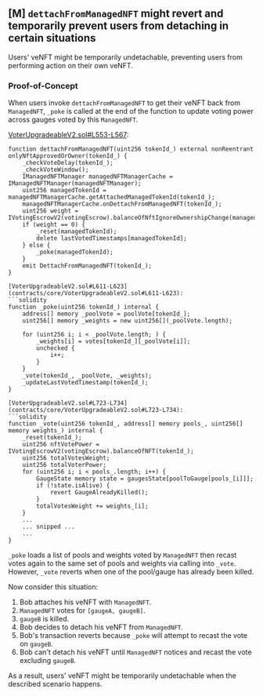 ## [M] `dettachFromManagedNFT` might revert and temporarily prevent users from detaching in certain situations

Users' veNFT might be temporarily undetachable, preventing users from performing action on their own veNFT.

### Proof-of-Concept

When users invoke `dettachFromManagedNFT` to get their veNFT back from `ManagedNFT`, `_poke` is called at the end of the function to update voting power across gauges voted by this `ManagedNFT`.

[VoterUpgradeableV2.sol#L553-L567](contracts/core/VoterUpgradeableV2.sol#L553-L567):
```solidity
function dettachFromManagedNFT(uint256 tokenId_) external nonReentrant onlyNftApprovedOrOwner(tokenId_) {
    _checkVoteDelay(tokenId_);
    _checkVoteWindow();
    IManagedNFTManager managedNFTManagerCache = IManagedNFTManager(managedNFTManager);
    uint256 managedTokenId = managedNFTManagerCache.getAttachedManagedTokenId(tokenId_);
    managedNFTManagerCache.onDettachFromManagedNFT(tokenId_);
    uint256 weight = IVotingEscrowV2(votingEscrow).balanceOfNftIgnoreOwnershipChange(managedTokenId);
    if (weight == 0) {
        _reset(managedTokenId);
        delete lastVotedTimestamps[managedTokenId];
    } else {
        _poke(managedTokenId);
    }
    emit DettachFromManagedNFT(tokenId_);
}

[VoterUpgradeableV2.sol#L611-L623](contracts/core/VoterUpgradeableV2.sol#L611-L623):
```solidity
function _poke(uint256 tokenId_) internal {
    address[] memory _poolVote = poolVote[tokenId_];
    uint256[] memory _weights = new uint256[](_poolVote.length);

    for (uint256 i; i < _poolVote.length; ) {
        _weights[i] = votes[tokenId_][_poolVote[i]];
        unchecked {
            i++;
        }
    }
    _vote(tokenId_, _poolVote, _weights);
    _updateLastVotedTimestamp(tokenId_);
}

[VoterUpgradeableV2.sol#L723-L734](contracts/core/VoterUpgradeableV2.sol#L723-L734):
```solidity
function _vote(uint256 tokenId_, address[] memory pools_, uint256[] memory weights_) internal {
    _reset(tokenId_);
    uint256 nftVotePower = IVotingEscrowV2(votingEscrow).balanceOfNFT(tokenId_);
    uint256 totalVotesWeight;
    uint256 totalVoterPower;
    for (uint256 i; i < pools_.length; i++) {
        GaugeState memory state = gaugesState[poolToGauge[pools_[i]]];
        if (!state.isAlive) {
            revert GaugeAlreadyKilled();
        }
        totalVotesWeight += weights_[i];
    }
    ...
    ... snipped ...
    ...
}
```

`_poke` loads a list of pools and weights voted by `ManagedNFT` then recast votes again to the same set of pools and weights via calling into `_vote`. However, `_vote` reverts when one of the pool/gauge has already been killed.

Now consider this situation:

1. Bob attaches his veNFT with `ManagedNFT`.
2. `ManagedNFT` votes for `[gaugeA, gaugeB]`.
3. `gaugeB` is killed.
4. Bob decides to detach his veNFT from `ManagedNFT`.
5. Bob's transaction reverts because `_poke` will attempt to recast the vote on `gaugeB`.
6. Bob can't detach his veNFT until `ManagedNFT` notices and recast the vote excluding `gaugeB`.

As a result, users' veNFT might be temporarily undetachable when the described scenario happens.



